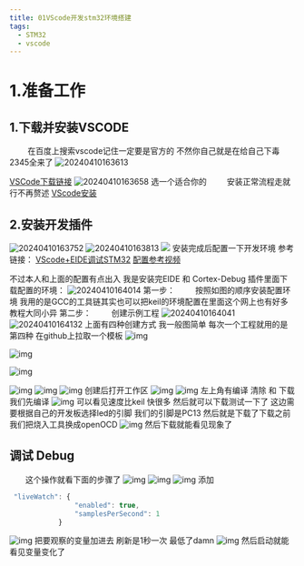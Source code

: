 ```yaml
---
title: 01VScode开发stm32环境搭建
tags:
  - STM32
  - vscode
---
```


# 1.准备工作
## 1.下载并安装VSCODE
&ensp;&ensp;&ensp;&ensp; 在百度上搜索vscode记住一定要是官方的
不然你自己就是在给自己下毒2345全来了
![20240410163613](https://cdn.jsdelivr.net/gh/YangSongL1n/img_bed/20240410163613.png)

[VSCode下载链接](https://code.visualstudio.com/Download)
![20240410163658](https://cdn.jsdelivr.net/gh/YangSongL1n/img_bed/20240410163658.png)
选一个适合你的
&ensp;&ensp;&ensp;&ensp; 安装正常流程走就行不再赘述
[VScode安装](https://blog.csdn.net/qq_30640671/article/details/109704940)
## 2.安装开发插件
![20240410163752](https://cdn.jsdelivr.net/gh/YangSongL1n/img_bed/20240410163752.png)
![20240410163813](https://cdn.jsdelivr.net/gh/YangSongL1n/img_bed/20240410163813.png)
![](https://cdn.jsdelivr.net/gh/YangSongL1n/img_bed/![img](httpsimg2023.cnblogs.comblog30221202024023022120-20240223113533816-501832047.png).png)
安装完成后配置一下开发环境
参考链接：
[VScode+EIDE调试STM32](https://www.bilibili.com/read/cv25446441/?jump_opus=1)
[配置参考视频](https://www.bilibili.com/video/BV1S94y1e7xQ/?vd_source=10f897775825a5c2734444dd7eb2464c)

不过本人和上面的配置有点出入
我是安装完EIDE 和 Cortex-Debug 插件里面下载配置的环境：
![20240410164014](https://cdn.jsdelivr.net/gh/YangSongL1n/img_bed/20240410164014.png)
第一步：
&ensp;&ensp;&ensp;&ensp; 按照如图的顺序安装配置环境 我用的是GCC的工具链其实也可以把keil的环境配置在里面这个网上也有好多教程大同小异 
第二步：
&ensp;&ensp;&ensp;&ensp; 创建示例工程
![20240410164041](https://cdn.jsdelivr.net/gh/YangSongL1n/img_bed/20240410164041.png)
![20240410164132](https://cdn.jsdelivr.net/gh/YangSongL1n/img_bed/20240410164132.png)
上面有四种创建方式 我一般图简单 每次一个工程就用的是第四种
在github上拉取一个模板
![img](https://img2023.cnblogs.com/blog/3022120/202402/3022120-20240223132420353-1125250993.png)

![img](https://img2023.cnblogs.com/blog/3022120/202402/3022120-20240223132508153-1654423300.png)

![img](https://img2023.cnblogs.com/blog/3022120/202402/3022120-20240223132534320-768848875.png)

![img](https://img2023.cnblogs.com/blog/3022120/202402/3022120-20240223132612711-1022032066.png)
![img](https://img2023.cnblogs.com/blog/3022120/202402/3022120-20240223132721057-1123611845.png)
![img](https://img2023.cnblogs.com/blog/3022120/202402/3022120-20240223132751604-1874855907.png)
创建后打开工作区
![img](https://img2023.cnblogs.com/blog/3022120/202402/3022120-20240223133106818-1570829060.png)
![img](https://img2023.cnblogs.com/blog/3022120/202402/3022120-20240223133157478-140714862.png)
左上角有编译 清除 和 下载
我们先编译
![img](https://img2023.cnblogs.com/blog/3022120/202402/3022120-20240223133339712-1723157891.png)
可以看见速度比keil 快很多
然后就可以下载测试一下了 这边需要根据自己的开发板选择led的引脚 我们的引脚是PC13
然后就是下载了下载之前我们把烧入工具换成openOCD
![img](https://img2023.cnblogs.com/blog/3022120/202402/3022120-20240223133913322-1532329891.png)
然后下载就能看见现象了
## 调试 Debug
&ensp;&ensp;&ensp;&ensp;这个操作就看下面的步骤了
![img](https://img2023.cnblogs.com/blog/3022120/202402/3022120-20240223140444004-85129638.png)
![img](https://img2023.cnblogs.com/blog/3022120/202402/3022120-20240223140529230-2130034487.png)
![img](https://img2023.cnblogs.com/blog/3022120/202402/3022120-20240223141113996-1192424169.png)
添加
```js
 "liveWatch": {
                "enabled": true,
                "samplesPerSecond": 1
            }
```
![img](https://img2023.cnblogs.com/blog/3022120/202402/3022120-20240223141757842-896882502.png)
把要观察的变量加进去
刷新是1秒一次 最低了damn 
![img](https://img2023.cnblogs.com/blog/3022120/202402/3022120-20240223141922844-1605871370.png)
然后启动就能看见变量变化了